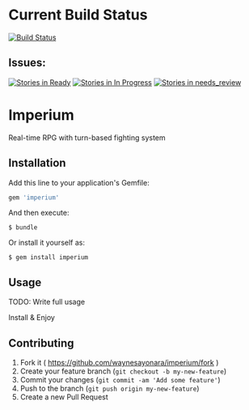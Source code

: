 # Current Build Status
[![Build Status](https://travis-ci.org/waynesayonara/imperium.svg?branch=master)](https://travis-ci.org/waynesayonara/imperium)

## Issues:
[![Stories in Ready](https://badge.waffle.io/waynesayonara/imperium.png?label=ready&title=Ready)](https://waffle.io/waynesayonara/imperium)
[![Stories in In Progress](https://badge.waffle.io/waynesayonara/imperium.png?label=In%20Progress&title=In%20Progress)](https://waffle.io/waynesayonara/imperium)
[![Stories in needs_review](https://badge.waffle.io/waynesayonara/imperium.png?label=needs_review&title=Needs%20Code%20Review)](https://waffle.io/waynesayonara/imperium)

# Imperium

Real-time RPG with turn-based fighting system

## Installation

Add this line to your application's Gemfile:

```ruby
gem 'imperium'
```

And then execute:

    $ bundle

Or install it yourself as:

    $ gem install imperium

## Usage

TODO: Write full usage

Install & Enjoy

## Contributing

1. Fork it ( https://github.com/waynesayonara/imperium/fork )
2. Create your feature branch (`git checkout -b my-new-feature`)
3. Commit your changes (`git commit -am 'Add some feature'`)
4. Push to the branch (`git push origin my-new-feature`)
5. Create a new Pull Request
